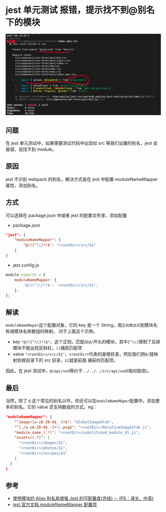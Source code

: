# jest 单元测试 报错，提示找不到@别名下的模块

![error](../assets/img/jest_module.png)

## 问题

在 jest 单元测试中，如果需要测试代码中出现如 src 等我们设置的别名，jest 会报错，说找不到 module。

## 原因

jest 不识别 webpack 的别名，解决方式是在 jest 中配置 moduleNameMapper 属性，添加别名。

## 方式

可以选择在 package.json 中或者 jest 的配置文件里，添加配置

-   package.json

```json
"jest": {
    "moduleNameMapper": {
        "@/([^\\]*)$": "<rootDir>/src/$1"
    }
}
```

-   jest.config.js

```javascript
module.exports = {
    moduleNameMapper: {
        '@/([^\\]*)$': '<rootDir>/src/$1',
    },
};
```

## 解读

`moduleNameMaper`这个配置对象，它的 key 是一个 String，用`正则表达式`到模块名称或模块名称数组的映射。
对于上面这个示例，

-   key `"@/([^\\]*)$"`，这个正则，匹配以`@/`开头的模块，其中`[^\\]`限制了后续模块不能出现反斜杠，`()`捕获匹配项
-   value `"<rootDir>/src/$1"`，`<rootDir>`代表的是根目录，然后我们把`@/`就映射到根目录下的 src 目录，`$1`就是前面 捕获的匹配项。

因此，在 jest 测试中，`@/api/vod`等价于`../../../src/api/vod`(相对路径)。

## 最后

当然，除了 `@` 这个常见的别名以外，你还可以在`moduleNameMaper`配置中，添加更多的别名。它的 value 还支持数组的方式。eg：

```json
"moduleNameMapper": {
    "^image![a-zA-Z0-9$_-]+$": "GlobalImageStub",
    "^[./a-zA-Z0-9$_-]+\\.png$": "<rootDir>/RelativeImageStub.js",
    "module_name_(.*)": "<rootDir>/substituted_module_$1.js",
    "assets/(.*)": [
      "<rootDir>/images/$1",
      "<rootDir>/photos/$1",
      "<rootDir>/recipes/$1"
    ]
  }
}
```

## 参考

-   [使用模块的 Alias 别名来增强 Jest 的可配置度(完结) -- (PS：译文，中英)](https://www.jianshu.com/p/c26615b9be38)
-   [jest 官方文档 moduleNameMapper 配置项](https://jestjs.io/docs/en/configuration#modulenamemapper-objectstring-string--arraystring)
